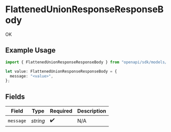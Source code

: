 # FlattenedUnionResponseResponseBody

OK

## Example Usage

```typescript
import { FlattenedUnionResponseResponseBody } from "openapi/sdk/models/operations";

let value: FlattenedUnionResponseResponseBody = {
  message: "<value>",
};
```

## Fields

| Field              | Type               | Required           | Description        |
| ------------------ | ------------------ | ------------------ | ------------------ |
| `message`          | *string*           | :heavy_check_mark: | N/A                |